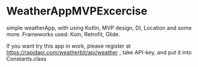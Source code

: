 # WeatherAppMVPExcercise
simple weatherApp, with using Kotlin, MVP design, DI, Location and some more. 
Frameworks used: Koin, Retrofit, Glide.

If you want try this app in work, please register at https://rapidapi.com/weatherbit/api/weather , take API-key, and put it into Constants.class
